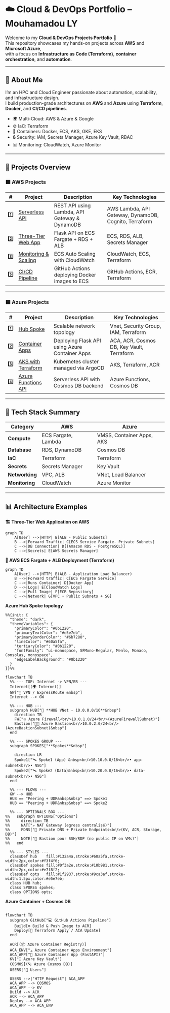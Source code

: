 # ☁️ Cloud & DevOps Portfolio – Mouhamadou LY

Welcome to my **Cloud & DevOps Projects Portfolio** 👋  
This repository showcases my hands-on projects across **AWS** and **Microsoft Azure**,  
with a focus on **Infrastructure as Code (Terraform)**, **container orchestration**, and **automation**.

---

## 🧠 About Me

I’m an HPC and Cloud Engineer passionate about automation, scalability, and infrastructure design.  
I build production-grade architectures on **AWS** and **Azure** using **Terraform**, **Docker**, and **CI/CD pipelines**.

- 🌍 Multi-Cloud: AWS & Azure & Google 
- ⚙️ IaC: Terraform  
- 🐳 Containers: Docker, ECS, AKS, GKE, EKS  
- 🔒 Security: IAM, Secrets Manager, Azure Key Vault, RBAC  
- 📊 Monitoring: CloudWatch, Azure Monitor  

---

## 🚀 Projects Overview

### 🟧 AWS Projects

| # | Project | Description | Key Technologies |
|---|----------|--------------|------------------|
| 1️⃣ | [Serverless API](https://github.com/lamine93/aws-lambda-serverless) | REST API using Lambda, API Gateway & DynamoDB | AWS Lambda, API Gateway, DynamoDB, Cognito, Terraform |
| 2️⃣ | [Three-Tier Web App](https://github.com/lamine93/aws-three-thier-app) | Flask API on ECS Fargate + RDS + ALB | ECS, RDS, ALB, Secrets Manager |
| 3️⃣ | [Monitoring & Scaling](./aws/04-monitoring) | ECS Auto Scaling with CloudWatch | CloudWatch, ECS, Terraform |
| 5️⃣ | [CI/CD Pipeline](https://github.com/lamine93/aws-ecs-fargate) | GitHub Actions deploying Docker images to ECS | GitHub Actions, ECR, Terraform |

---

### 🟦 Azure Projects

| # | Project | Description | Key Technologies |
|---|----------|--------------|------------------|
| 1️⃣ | [Hub Spoke](https://github.com/lamine93/vnet-demo) | Scalable network topology | Vnet, Security Group, IAM, Terraform |
| 2️⃣ | [Container Apps](https://github.com/lamine93/cosmos-app) | Deploying Flask API using Azure Container Apps | ACA, ACR, Cosmos DB, Key Vault, Terraform |
| 3️⃣ | [AKS with Terraform](https://github.com/lamine93/gitops-aks) | Kubernetes cluster managed via ArgoCD | AKS, Terraform, ACR |
| 4️⃣ | [Azure Functions API](https://github.com/lamine93/azure-app-function-v2) | Serverless API with Cosmos DB backend | Azure Functions, Cosmos DB |

---

## 🧰 Tech Stack Summary

| Category | AWS | Azure |
|-----------|-----|--------|
| **Compute** | ECS Fargate, Lambda | VMSS, Container Apps, AKS |
| **Database** | RDS, DynamoDB | Cosmos DB |
| **IaC** | Terraform | Terraform |
| **Secrets** | Secrets Manager | Key Vault |
| **Networking** | VPC, ALB | VNet, Load Balancer |
| **Monitoring** | CloudWatch | Azure Monitor |

---

## 📊 Architecture Examples

 **🏗️ Three-Tier Web Application on AWS**

```mermaid
graph TD
    A[User] -->|HTTP| B[ALB - Public Subnets]
    B -->|Forward Traffic| C[ECS Service Fargate- Private Subnets]
    C -->|DB Connection| D[(Amazon RDS - PostgreSQL)]
    C -->|Secrets| E[AWS Secrets Manager]
```

**🚀 AWS ECS Fargate + ALB Deployment (Terraform)**

```mermaid
graph TD
    A[User] -->|HTTP| B(ALB - Application Load Balancer)
    B -->|Forward traffic| C[ECS Fargate Service]
    C -->|Runs Container| D[Docker App]
    D -->|Logs| E[CloudWatch Logs]
    C -->|Pull Image| F[ECR Repository]
    C -->|Network| G[VPC + Public Subnets + SG]
```

**Azure Hub Spoke topology**


```mermaid
%%{init: {
  "theme": "dark",
  "themeVariables": {
    "primaryColor": "#0b1220",
    "primaryTextColor": "#e5e7eb",
    "primaryBorderColor": "#6b7280",
    "lineColor": "#60a5fa",
    "tertiaryColor": "#0b1220",
    "fontFamily": "ui-monospace, SFMono-Regular, Menlo, Monaco, Consolas, monospace",
    "edgeLabelBackground": "#0b1220"
  }
}}%%

flowchart TB
  %% --- TOP: Internet -> VPN/ER ---
  Internet[(🌍 Internet)]
  GW["🔐 VPN / ExpressRoute &nbsp"]
  Internet --> GW

  %% --- HUB ---
  subgraph HUB["💠 **HUB VNet - 10.0.0.0/16**&nbsp"]
    direction TB
    FW["🔥 Azure Firewall<br/>10.0.1.0/24<br/>(AzureFirewallSubnet)"]
    Bastion["🧑‍💻 Azure Bastion<br/>10.0.2.0/24<br/>(AzureBastionSubnet)&nbsp"]
  end

  %% --- SPOKES GROUP ---
  subgraph SPOKES["**Spokes**&nbsp"]
    
    direction LR
    Spoke1["🛰️ Spoke1 (App) &nbsp<br/>10.10.0.0/16<br/>• app-subnet<br/>• NSG"]
    Spoke2["🛰️ Spoke2 (Data)&nbsp<br/>10.20.0.0/16<br/>• data-subnet<br/>• NSG"]
  end

  %% --- FLOWS ---
  GW --> HUB
  HUB == "Peering + UDR&nbsp&nbsp" ==> Spoke1
  HUB == "Peering + UDR&nbsp&nbsp" ==> Spoke2

  %% --- OPTIONALS BOX ---
%%   subgraph OPTIONS["Options"]
%%     direction TB
%%     NAT["↗️ NAT Gateway (egress centralisé)"]
%%     PDNS["📛 Private DNS + Private Endpoints<br/>(KV, ACR, Storage, DB)"]
%%     NOTE["🔭 Bastion pour SSH/RDP (no public IP on VMs)"]
%%   end

  %% --- STYLES ---
  classDef hub    fill:#132a4a,stroke:#60a5fa,stroke-width:2px,color:#f3f4f6;
  classDef spokes fill:#0f3a2e,stroke:#10b981,stroke-width:2px,color:#e7f8f2;
  classDef opts   fill:#1f2937,stroke:#9ca3af,stroke-width:1.5px,color:#e5e7eb;
  class HUB hub;
  class SPOKES spokes;
  class OPTIONS opts;
```

**Azure Container + Cosmos DB**

```mermaid

flowchart TB
  subgraph GitHub["💻 GitHub Actions Pipeline"]
    Build[⚙️ Build & Push Image to ACR]
    Deploy[🚀 Terraform Apply / ACA Update]
  end

  ACR[(📦 Azure Container Registry)]
  ACA_ENV["☁️ Azure Container Apps Environment"]
  ACA_APP["🐳 Azure Container App (FastAPI)"]
  KV["🔐 Azure Key Vault"]
  COSMOS[(🪐 Azure Cosmos DB)]
  USERS["👥 Users"]

  USERS -->|"HTTP Request"| ACA_APP
  ACA_APP --> COSMOS
  ACA_APP --> KV
  Build --> ACR
  ACR --> ACA_APP
  Deploy --> ACA_APP
  ACA_APP --> ACA_ENV

```
